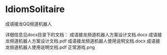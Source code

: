 # IdiomSolitaire
成语接龙QQ频道机器人

详细信息见docs目录下的文档：
	成语接龙频道机器人方案设计文档.docx
	成语接龙频道机器人方案设计文档.pdf
	成语接龙频道机器人使用说明文档.docx
	成语接龙频道机器人使用说明文档.pdf
	正常游戏.png
